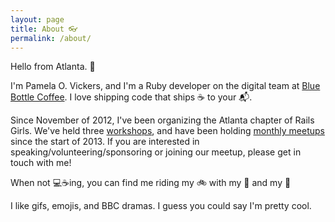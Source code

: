 ```yaml
---
layout: page
title: About 👓
permalink: /about/
---
```


Hello from Atlanta. 🍑

I'm Pamela O. Vickers, and I'm a Ruby developer on the digital team at [Blue Bottle Coffee](http://bluebottlecoffee.com/). I love shipping code that ships ☕ to your 📬.

Since November of 2012, I've been organizing the Atlanta chapter of Rails Girls. We've held three [workshops](http://railsgirls.com/atl), and have been holding [monthly meetups](http://www.meetup.com/Rails-Girls-Atlanta/) since the start of 2013. If you are interested in speaking/volunteering/sponsoring or joining our meetup, please get in touch with me!

When not 💻☕ing, you can find me riding my 🚲 with my 🐩 and my 👦

I like gifs, emojis, and BBC dramas. I guess you could say I'm pretty cool.
